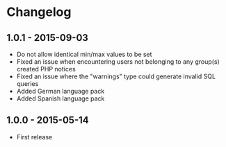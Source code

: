 # Changelog

## 1.0.1 - 2015-09-03

- Do not allow identical min/max values to be set
- Fixed an issue when encountering users not belonging to any group(s) created PHP notices
- Fixed an issue where the "warnings" type could generate invalid SQL queries
- Added German language pack
- Added Spanish language pack

## 1.0.0 - 2015-05-14

- First release
